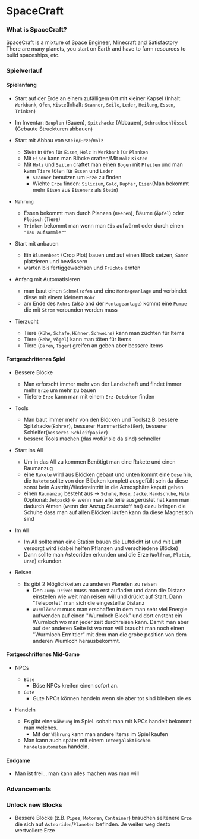 # SpaceCraft
### What is SpaceCraft?
SpaceCraft is a mixture of Space Engineer, Minecraft and Satisfactory
There are many planets, you start on Earth and have to farm resources to build spaceships, etc.


### Spielverlauf
#### Spielanfang
 
 - Start auf der Erde an einem zufälligem Ort mit kleiner Kapsel (Inhalt: ``Werkbank``, ``Ofen``, ``Kiste``(Inhalt: ``Scanner``, ``Seile``, ``Leder``, ``Heilung``, ``Essen``, ``Trinken``)
  - Im Inventar: ``Bauplan`` (Bauen), ``Spitzhacke`` (Abbauen), ``Schraubschlüssel`` (Gebaute Struckturen abbauen)
    
 - Start mit Abbau von ``Stein``/``Erze``/``Holz``
   - Stein in ``Ofen`` für ``Eisen``, ``Holz`` in ``Werkbank`` für ``Planken``
   - Mit ``Eisen`` kann man Blöcke craften/Mit ``Holz`` ``Kisten``
    - Mit ``Holz`` und ``Seilen`` craftet man einen ``Bogen`` mit ``Pfeilen`` und man kann ``Tiere`` töten für ``Essen`` und ``Leder``
       - ``Scanner`` benutzen um ``Erze`` zu finden
        - Wichte ``Erze`` finden: ``Silicium``, ``Gold``, ``Kupfer``, ``Eisen``(Man bekommt mehr ``Eisen`` aus ``Eisenerz`` als ``Stein``)
      
  - ``Nahrung``
    - Essen bekommt man durch Planzen (``Beeren``), Bäume (``Äpfel``) oder ``Fleisch`` (Tiere)
    - ``Trinken`` bekommt man wenn man ``Eis`` aufwärmt oder durch einen ``"Tau aufsammler"``
      
  - Start mit anbauen
    - Ein ``Blumenbeet`` (Crop Plot) bauen und auf einen Block setzen, ``Samen`` platzieren und bewässern
     - warten bis fertiggewachsen und ``Früchte`` ernten
       
 - Anfang mit Automatisieren
   - man baut einen ``Schmelzofen`` und eine ``Montageanlage`` und verbindet diese mit einem kleinem ``Rohr``
    - am Ende des ``Rohrs`` (also and der ``Montageanlage``) kommt eine ``Pumpe`` die mit ``Strom`` verbunden werden muss
      
 - Tierzucht
   - Tiere (``Kühe``, ``Schafe``, ``Hühner``, ``Schweine``) kann man züchten für Items
   - Tiere (``Rehe``, ``Vögel``) kann man töten für Items
   - Tiere (``Bären``, ``Tiger``) greifen an geben aber bessere Items
     
     
#### Fortgeschrittenes Spiel
  
  - Bessere Blöcke
    - Man erforscht immer mehr von der Landschaft und findet immer mehr ``Erze`` um mehr zu bauen
     - Tiefere ``Erze`` kann man mit einem ``Erz-Detektor`` finden
  
  - Tools
    - Man baut immer mehr von den Blöcken und Tools(z.B. bessere Spitzhacke(``Bohrer``), besserer Hammer(``Scheißer``), besserer Schleifer(``besseres Schleifpapier``)
     - bessere Tools machen (das wofür sie da sind) schneller
   
   
  - Start ins All
    - Um in das All zu kommen Benötigt man eine Rakete und einen Raumanzug
     - eine ``Rakete`` wird aus Blöcken gebaut und unten kommt eine ``Düse`` hin, die ``Rakete`` sollte von den Blöcken komplett ausgefüllt sein da diese sonst bein Austritt/Wiedereintritt in die Atmosphäre kaputt gehen
     - einen ``Raumanzug`` besteht aus -> ``Schuhe``, ``Hose``, ``Jacke``, ``Handschuhe``, ``Helm`` (Optional: ``Jetpack``) <-  wenn man alle teile ausgerüstet hat kann man dadurch Atmen (wenn der Anzug Sauerstoff hat) dazu bringen die Schuhe dass man auf allen Blöcken laufen kann da diese Magnetisch sind
    
    
   - Im All
     - Im All sollte man eine Station bauen die Luftdicht ist und mit Luft versorgt wird (dabei helfen Pflanzen und verschiedene Blöcke) 
     - Dann sollte man Asteoriden erkunden und die Erze (``Wolfram``, ``Platin``, ``Uran``) erkunden.
     
   - Reisen
     - Es gibt 2 Möglichkeiten zu anderen Planeten zu reisen
       - Den ``Jump Drive``: muss man erst aufladen und dann die Distanz einstellen wie weit man reisen will und drückt auf Start. Dann "Teleportet" man sich die eingestellte Distanz
       - ``Wurmlöcher``: muss man erschaffen in dem man sehr viel Energie aufwenden auf einen "Wurmloch Block" und dort ensteht ein Wurmloch wo man jeder zeit durchreisen kann. Damit man aber auf der anderen Seite ist wo man will braucht man noch einen "Wurmloch Ermittler" mit dem man die grobe position von dem anderen Wumloch herausbekommt.
       

#### Fortgeschrittenes Mid-Game

- NPCs
  - ``Böse``
    - Böse NPCs kreifen einen sofort an.
  - ``Gute``
    - Gute NPCs können handeln wenn sie aber tot sind bleiben sie es
    
  

- Handeln
  - Es gibt eine ``Währung`` im Spiel. sobalt man mit NPCs handelt bekommt man welches. 
    - Mit der ``Währung`` kann man andere Items im Spiel kaufen
  - Man kann auch später mit einem ``Intergalaktischem handelsautomaten`` handeln.

  
#### Endgame

   - Man ist frei... man kann alles machen was man will

### Advancements


### Unlock new Blocks

 - Bessere Blöcke (z.B. ``Pipes``, ``Motoren``, ``Container``) brauchen seltenere ``Erze`` die sich auf ``Asteoriden``/``Planeten`` befinden. Je weiter weg desto wertvollere Erze
